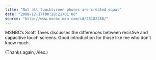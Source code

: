 ```yaml
---
title: "Not all touchscreen phones are created equal"
date: "2008-12-17T00:28:21+01:00"
source: "http://www.msnbc.msn.com/id/28182280/"
---
```


MSNBC’s Scott Taves discusses the differences between resistive and capacitive touch screens. Good introduction for those like me who don’t know much.

(Thanks again, Alex.)
